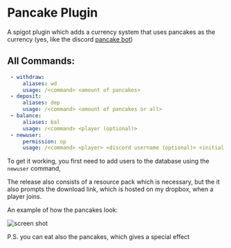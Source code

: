 # Pancake Plugin
A spigot plugin which adds a currency system that uses pancakes as the currency (yes, like the discord [pancake bot](https://pancake.gg/)) 

## All Commands: 

```yml
 - withdraw:
     aliases: wd
     usage: /<command> <amount of pancakes>
 - deposit:
     aliases: dep
     usage: /<command> <amount of pancakes or all>
 - balance:
     aliases: bal
     usage: /<command> <player (optional)>
 - newuser:
     permission: op
     usage: /<command> <player> <discord username (optional)> <initial pancakes (optional) default 500>
```

To get it working, you first need to add users to the database using the `newuser` command, 

The release also consists of a resource pack which is necessary, but the it also prompts the download link, which is hosted on my dropbox, when a player joins.

An example of how the pancakes look:

![screen shot](https://media.discordapp.net/attachments/744475414075801670/796449356970328124/2021-01-06_23.png?width=884&height=506)

P.S. you can eat also the pancakes, which gives a special effect
